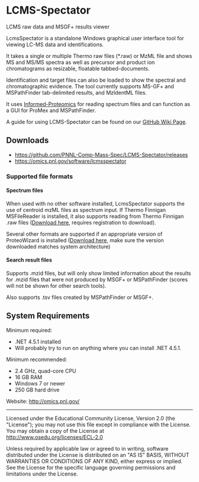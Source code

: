 # LCMS-Spectator
LCMS raw data and MSGF+ results viewer

LcmsSpectator is a standalone Windows graphical user interface tool for viewing LC-MS data and identifications.

It takes a single or multiple Thermo raw files (\*.raw) or MzML file and shows MS and MS/MS spectra as well as precursor and product ion chromatograms as resizable, floatable tabbed-documents.

Identification and target files can also be loaded to show the spectral and chromatographic evidence. The tool currently supports MS-GF+ and MSPathFinder tab-delimited results, and MzIdentML files.

It uses [Informed-Proteomics](https://github.com/PNNL-Comp-Mass-Spec/Informed-Proteomics) for reading spectrum files and can function as a GUI for ProMex and MSPathFinder.

A guide for using LCMS-Spectator can be found on our [GitHub Wiki Page](https://github.com/PNNL-Comp-Mass-Spec/LCMS-Spectator/wiki/Screenshots-with-Descriptions).

## Downloads

* https://github.com/PNNL-Comp-Mass-Spec/LCMS-Spectator/releases
* https://omics.pnl.gov/software/lcmsspectator

### Supported file formats
#### Spectrum files

When used with no other software installed, LcmsSpectator supports the use of centroid mzML files as spectrum input. If Thermo Finnigan MSFileReader is installed, it also supports reading from Thermo Finnigan .raw files ([Download here](https://thermo.flexnetoperations.com/control/thmo/download?element=6306677), requires registration to download).

Several other formats are supported if an appropriate version of ProteoWizard is installed ([Download here](http://proteowizard.sourceforge.net/downloads.shtml), make sure the version downloaded matches system architecture)

#### Search result files
Supports .mzid files, but will only show limited information about the results for .mzid files that were not produced by MSGF+ or MSPathFinder (scores will not be shown for other search tools).

Also supports .tsv files created by MSPathFinder or MSGF+.

## System Requirements
Minimum required:
* .NET 4.5.1 installed
* Will probably try to run on anything where you can install .NET 4.5.1.

Minimum recommended:
* 2.4 GHz, quad-core CPU
* 16 GB RAM
* Windows 7 or newer
* 250 GB hard drive

Website: http://omics.pnl.gov/

-------------------------------------------------------------------------------

Licensed under the Educational Community License, Version 2.0 (the "License");
you may not use this file except in compliance with the License.
You may obtain a copy of the License at
http://www.osedu.org/licenses/ECL-2.0

Unless required by applicable law or agreed to in writing,
software distributed under the License is distributed on an "AS IS"
BASIS, WITHOUT WARRANTIES OR CONDITIONS OF ANY KIND, either express
or implied. See the License for the specific language governing
permissions and limitations under the License.
